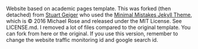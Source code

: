 Website based on academic pages template. This was forked (then detached) from [Stuart Geiger](https://github.com/staeiou) who used the [Minimal Mistakes Jekyll Theme](https://mmistakes.github.io/minimal-mistakes/), which is © 2016 Michael Rose and released under the MIT License. See LICENSE.md. I removed a lot of files compared to the original template. You can fork from here or the original. If you use this version, remember to change the website traffic monitoring id and google search id.
